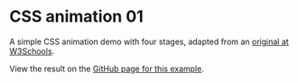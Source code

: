 # CSS animation 01

A simple CSS animation demo with four stages, adapted from an [original at W3Schools](http://www.w3schools.com/css/tryit.asp?filename=trycss3_animation3).

View the result on the [GitHub page for this example](https://ctec3905.github.io/css-animation-01/).